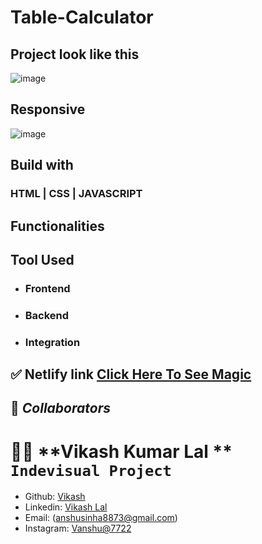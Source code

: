 # Table-Calculator

## Project look like this

![image](https://user-images.githubusercontent.com/105917542/205499663-380dc846-91dc-4ff7-aad3-b63eb21eaa79.png)

## Responsive

![image](https://user-images.githubusercontent.com/105917542/205500201-0cb36f28-0936-4e8c-9ffb-e3316e8f2fe7.png)

## Build with

### HTML | CSS  | JAVASCRIPT

## Functionalities


## Tool Used

- ### **Frontend**
- ### **Backend**

- ### **Integration**

## ✅ **Netlify link** [Click Here To See Magic](https://vikash-lal-first-project.netlify.app/)

## 🤝 **_Collaborators_**

# 👨🏻 **Vikash Kumar Lal ** `Indevisual Project `

- Github: [Vikash](https://github.com/Therobo77)
- Linkedin: [Vikash Lal](https://www.linkedin.com/in/vikash-lal-001420181/)
- Email: (anshusinha8873@gmail.com)
- Instagram: [Vanshu@7722](https://www.instagram.com/vanshu7722/)
